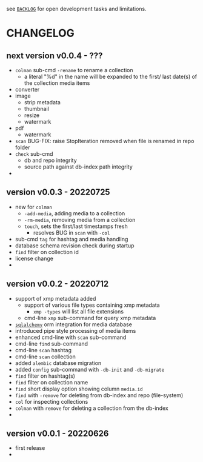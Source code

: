 
see [`BACKLOG`](https://github.com/kr-g/smog/blob/main/BACKLOG.md)
for open development tasks and limitations.


# CHANGELOG


## next version v0.0.4 - ???

- `colman` sub-cmd `-rename` to rename a collection
  - a literal "%d" in the name will be expanded to the first/ last date(s) of the collection media items
- converter
 - image 
   - strip metadata
   - thumbnail
   - resize
   - watermark   
 - pdf 
   - watermark   
- `scan` BUG-FIX: raise StopIteration removed when file is renamed in repo folder
- `check` sub-cmd
  - db and repo integrity
  - source path against db-index path integrity
-


## version v0.0.3 - 20220725

- new for `colman`
  - `-add-media`, adding media to a collection
  - `-rm-media`, removing media from a collection
  - `touch`, sets the first/last timestamps fresh 
    - resolves BUG in `scan` with `-col`
- sub-cmd `tag` for hashtag and media handling
- database schema revision check during startup
- `find` filter on collection id
- license change
- 


## version v0.0.2 - 20220712

- support of xmp metadata added
  - support of various file types containing xmp metadata
    - `xmp -types` will list all file extensions
  - cmd-line `xmp` sub-command for query xmp metadata
- [`sqlalchemy`](https://www.sqlalchemy.org/) orm integration for media database
- introduced pipe style processing of media items
- enhanced cmd-line with `scan` sub-command
- cmd-line `find` sub-command 
- cmd-line `scan` hashtag 
- cmd-line `scan` collection 
- added `alembic` database migration
- added `config` sub-command with `-db-init` and `-db-migrate`
- `find` filter on hashtag(s)
- `find` filter on collection name
- `find` short display option showing column `media.id`
- `find` with `-remove` for deleting from db-index and repo (file-system)
- `col` for inspecting collections
- `colman` with `remove` for deleting a collection from the db-index
- 


## version v0.0.1 - 20220626

- first release
- 
